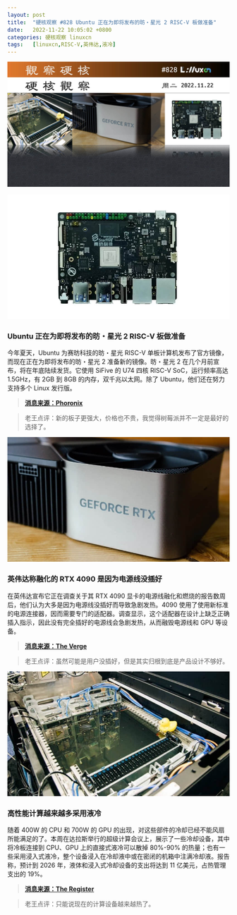 ```yaml
---
layout: post
title:	"硬核观察 #828 Ubuntu 正在为即将发布的昉・星光 2 RISC-V 板做准备"
date:	2022-11-22 10:05:02 +0800 
categories:	硬核观察 linuxcn 
tags:	[linuxcn,RISC-V,英伟达,液冷]
---
```



![](/Asserts/Images/album/202211/22/100408di8jwzcvfigfwgfw.jpg)


![](/Asserts/Images/album/202211/22/100416bjizxuiuyrstiptu.jpg)


### Ubuntu 正在为即将发布的昉・星光 2 RISC-V 板做准备


今年夏天，Ubuntu 为赛昉科技的昉・星光 RISC-V 单板计算机发布了官方镜像，而现在正在为即将发布的昉・星光 2 准备新的镜像。昉・星光 2 在几个月前宣布，将在年底陆续发货。它使用 SiFive 的 U74 四核 RISC-V SoC，运行频率高达 1.5GHz，有 2GB 到 8GB 的内存，双千兆以太网。除了 Ubuntu，他们还在努力支持多个 Linux 发行版。



> 
> **[消息来源：Phoronix](https://www.phoronix.com/news/Ubuntu-StarFive-VisionFive-2)**
> 
> 
> 



> 
> 老王点评：新的板子更强大，价格也不贵，我觉得树莓派并不一定是最好的选择了。
> 
> 
> 


![](/Asserts/Images/album/202211/22/100427nenqt0qtu4e3s0o8.jpg)


### 英伟达称融化的 RTX 4090 是因为电源线没插好


在英伟达宣布它正在调查关于其 RTX 4090 显卡的电源线融化和燃烧的报告数周后，他们认为大多是因为电源线没插好而导致急剧发热。4090 使用了使用新标准的电源连接器，因而需要专门的适配器。调查显示，这个适配器在设计上缺乏正确插入指示，因此没有完全插好的电源线会急剧发热，从而融毁电源线和 GPU 等设备。



> 
> **[消息来源：The Verge](https://www.theverge.com/2022/11/18/23466974/nvidia-rtx-4090-power-cable-12vhpwr-melt-burn-plugged-in)**
> 
> 
> 



> 
> 老王点评：虽然可能是用户没插好，但是其实归根到底是产品设计不够好。
> 
> 
> 


![](/Asserts/Images/album/202211/22/100439vhczv1qq5ulubjuo.jpg)


### 高性能计算越来越多采用液冷


随着 400W 的 CPU 和 700W 的 GPU 的出现，对这些部件的冷却已经不能风扇所能满足的了。本周在达拉斯举行的超级计算会议上，展示了一些冷却设备，其中将冷板连接到 CPU、GPU 上的直接式液冷可以散掉 80%-90% 的热量；也有一些采用浸入式液冷，整个设备浸入在冷却液中或在密闭的机箱中注满冷却液。报告称，预计到 2026 年，液体和浸入式冷却设备的支出将达到 11 亿美元，占热管理支出的 19%。



> 
> **[消息来源：The Register](https://www.theregister.com/2022/11/19/liquid_cooling_sc22)**
> 
> 
> 



> 
> 老王点评：只能说现在的计算设备越来越热了。
> 
> 
>
